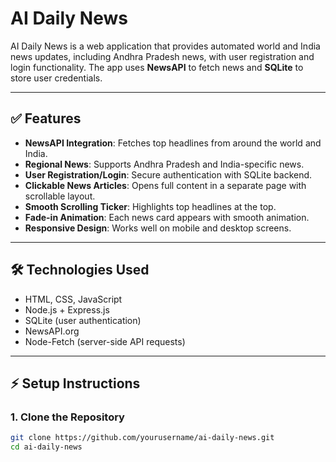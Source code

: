 # AI Daily News

AI Daily News is a web application that provides automated world and India news updates, including Andhra Pradesh news, with user registration and login functionality. The app uses **NewsAPI** to fetch news and **SQLite** to store user credentials.  

---

## ✅ Features

- **NewsAPI Integration**: Fetches top headlines from around the world and India.
- **Regional News**: Supports Andhra Pradesh and India-specific news.
- **User Registration/Login**: Secure authentication with SQLite backend.
- **Clickable News Articles**: Opens full content in a separate page with scrollable layout.
- **Smooth Scrolling Ticker**: Highlights top headlines at the top.
- **Fade-in Animation**: Each news card appears with smooth animation.
- **Responsive Design**: Works well on mobile and desktop screens.

---

## 🛠 Technologies Used

- HTML, CSS, JavaScript
- Node.js + Express.js
- SQLite (user authentication)
- NewsAPI.org
- Node-Fetch (server-side API requests)

---

## ⚡ Setup Instructions

### 1. Clone the Repository
```bash
git clone https://github.com/yourusername/ai-daily-news.git
cd ai-daily-news
